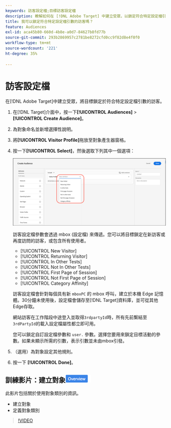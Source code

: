 ```yaml
---
keywords: 訪客設定檔;目標訪客設定檔
description: 瞭解如何在 [!DNL Adobe Target] 中建立受眾，以鎖定符合特定設定檔引數（例如新訪客或回訪訪客、類別相關性等）的訪客。
title: 我可以鎖定符合特定設定檔引數的訪客嗎？
feature: Audiences
exl-id: aca45b80-660d-4b8e-a0d7-84627b8fd77b
source-git-commit: 293b2869957c2781be8272cfd0cc9f82d8e4f0f0
workflow-type: tm+mt
source-wordcount: '221'
ht-degree: 35%

---
```


# 訪客設定檔

在[!DNL Adobe Target]中建立受眾，將目標鎖定於符合特定設定檔引數的訪客。

1. 在[!DNL Target]介面中，按一下&#x200B;**[!UICONTROL Audiences]** > **[!UICONTROL Create Audience]**。
1. 為對象命名並新增選擇性說明。
1. 將&#x200B;**[!UICONTROL Visitor Profile]**&#x200B;拖放至對象產生器窗格。

1. 按一下&#x200B;**[!UICONTROL Select]**，然後選取下列其中一個選項：

   ![target_visitor_profile影像](assets/target_visitor_profile.png)

   訪客設定檔參數會透過 mbox (設定檔) 來傳遞。您可以將目標鎖定在新訪客或再度訪問的訪客，或包含所有使用者。

   * [!UICONTROL New Visitor]
   * [!UICONTROL Returning Visitor]
   * [!UICONTROL In Other Tests]
   * [!UICONTROL Not In Other Tests]
   * [!UICONTROL First Page of Session]
   * [!UICONTROL Not First Page of Session]
   * [!UICONTROL Category Affinity]

   訪客設定檔會針對每個具有新 `mboxPC` 的 mbox 呼叫，建立於本機 Edge 記憶體。30分鐘未使用後，設定檔會儲存至[!DNL Target]資料庫，並可從其他Edge存取。

   網站訪客在工作階段中途登入並取得`3rdpartyId`時，所有先前繫結至`3rdPartyId`的載入設定檔屬性都立即可用。

   您可以鎖定自訂設定檔參數和 `user.` 參數。選擇您要用來鎖定目標活動的參數。如果未顯示所需的引數，表示引數並未由mbox引發。

1. （選用）為對象設定其他規則。
1. 按一下 **[!UICONTROL Done]**。

## 訓練影片：建立對象![Overview badge](/help/main/assets/overview.png)

此影片包括關於使用對象類別的資訊。

* 建立對象
* 定義對象類別

>[!VIDEO](https://video.tv.adobe.com/v/17392)
